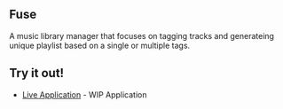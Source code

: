 ## Fuse

A music library manager that focuses on tagging tracks and generateing unique playlist based on a single or multiple tags.

## Try it out!

- [Live Application](https://fuse-ui.vercel.app/fuse-4210a/us-central1/api) - WIP Application
